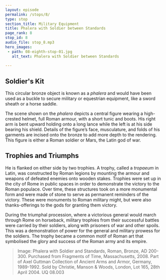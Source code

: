 ```yaml
---
layout: episode
permalink: /stops/8/
type: stop
section_title: Military Equipment
title: Phalera with Soldier between Standards
page_rank: 8
stop_id: 8
audio_file: stop_8.mp3
hero_images:
 - path: 08-eighth-stop-01.jpg
   alt_text: Phalera with Soldier between Standards
 
---
```


## Soldier's Kit
This circular bronze object is known as a <i>phalera</i> and would have been used as a buckle to secure military or equestrian equipment, like a sword sheath or a horse saddle. 

The scene shown on the <i>phalera</i> depicts a central figure wearing a high-crested helmet, full Roman armour, with a short tunic and boots. His right arm is bent upward holding onto a long lance while the left is at his side bearing his shield. Details of the figure’s face, musculature, and folds of his garments are incised onto the bronze to add more depth to the rendering. This figure is either a Roman soldier or Mars, the Latin god of war. 

## Trophies and Triumphs
He is flanked on either side by two trophies. A trophy, called a <i>tropaeum</i> in Latin, was constructed by Roman legions by mounting the armour and weapons of defeated enemies onto wooden stakes. Trophies were set up in the city of Rome in public spaces in order to demonstrate the victory to the Roman populace. Over time, these structures took on a more monumental form and were made of stone to serve as permanent reminders of the victory. These were monuments to Roman military might, but were also thanks-offerings to the gods for granting them victory. 

During the triumphal procession, where a victorious general would march through Rome on horseback, military trophies from their successful battles were carried by their soldiers, along with prisoners of war and other spoils. This was a demonstration of power for the general and military prowess for the soldiers. The trophy became a common motif of Roman art that symbolised the glory and success of the Roman army and its empire. 

> Image: Phalera with Soldier and Standards, Roman, Bronze, AD 200-300. Purchased from Fragments of Time, Massachusetts, 2008. Part of Axel Guttman Collection of Ancient Arms and Armor, Germany, 1989-1992. Sold by Christie, Manson & Woods, London, Lot 165, 28th April 2004. UQ 08.003
